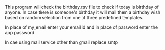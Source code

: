 This program will check the birthday.csv file to check if today is birthday of anyone. In case there is someone's birthday it will mail them a birthday wish based on random selection from one of three predefined templates.

In place of my_email enter your email id and in place of password enter the app password

In cae using mail service other than gmail replace smtp 